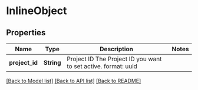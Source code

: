 # InlineObject

## Properties

Name | Type | Description | Notes
------------ | ------------- | ------------- | -------------
**project_id** | **String** | Project ID  The Project ID you want to set active.  format: uuid | 

[[Back to Model list]](../README.md#documentation-for-models) [[Back to API list]](../README.md#documentation-for-api-endpoints) [[Back to README]](../README.md)


